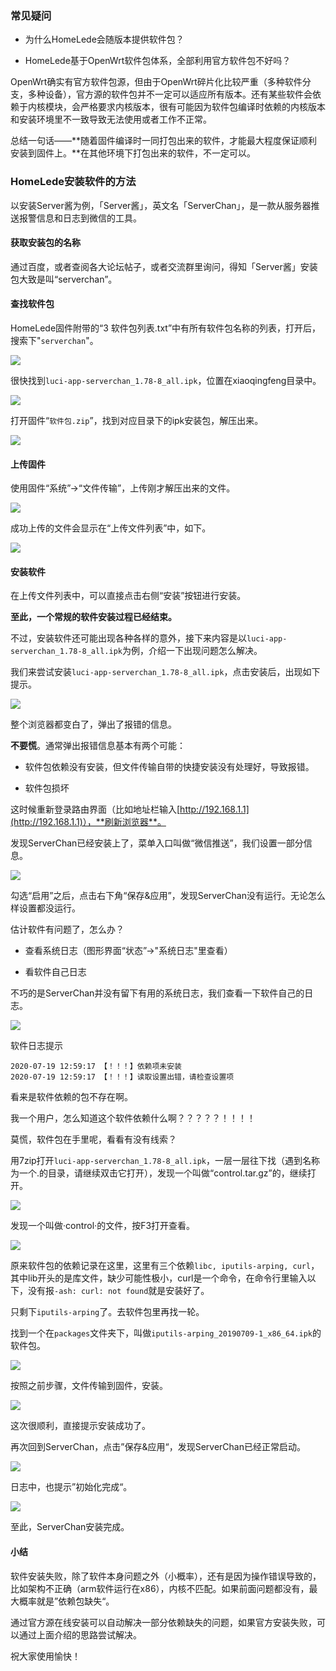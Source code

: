 ### 常见疑问

+ 为什么HomeLede会随版本提供软件包？

+ HomeLede基于OpenWrt软件包体系，全部利用官方软件包不好吗？



OpenWrt确实有官方软件包源，但由于OpenWrt碎片化比较严重（多种软件分支，多种设备），官方源的软件包并不一定可以适应所有版本。还有某些软件会依赖于内核模块，会严格要求内核版本，很有可能因为软件包编译时依赖的内核版本和安装环境里不一致导致无法使用或者工作不正常。

总结一句话——**随着固件编译时一同打包出来的软件，才能最大程度保证顺利安装到固件上。**在其他环境下打包出来的软件，不一定可以。

### HomeLede安装软件的方法

以安装Server酱为例，「Server酱」，英文名「ServerChan」，是一款从服务器推送报警信息和日志到微信的工具。

#### 获取安装包的名称

通过百度，或者查阅各大论坛帖子，或者交流群里询问，得知「Server酱」安装包大致是叫“serverchan”。

#### 查找软件包

HomeLede固件附带的“3 软件包列表.txt”中有所有软件包名称的列表，打开后，搜索下"`serverchan`"。

![](https://github.com/xiaoqingfengATGH/HomeLede/wiki/opencase/INST_IPK_1.jpg)

很快找到`luci-app-serverchan_1.78-8_all.ipk`，位置在xiaoqingfeng目录中。

![](https://github.com/xiaoqingfengATGH/HomeLede/wiki/opencase/INST_IPK_2.jpg)

打开固件“`软件包.zip`”，找到对应目录下的ipk安装包，解压出来。

![](https://github.com/xiaoqingfengATGH/HomeLede/wiki/opencase/INST_IPK_3.jpg)

#### 上传固件

使用固件“系统”->“文件传输”，上传刚才解压出来的文件。

![](https://github.com/xiaoqingfengATGH/HomeLede/wiki/opencase/INST_IPK_4.jpg)

成功上传的文件会显示在“上传文件列表”中，如下。

![](https://github.com/xiaoqingfengATGH/HomeLede/wiki/opencase/INST_IPK_5.jpg)

#### 安装软件

在上传文件列表中，可以直接点击右侧“安装”按钮进行安装。

**至此，一个常规的软件安装过程已经结束。**

不过，安装软件还可能出现各种各样的意外，接下来内容是以`luci-app-serverchan_1.78-8_all.ipk`为例，介绍一下出现问题怎么解决。

我们来尝试安装`luci-app-serverchan_1.78-8_all.ipk`，点击安装后，出现如下提示。

![](https://github.com/xiaoqingfengATGH/HomeLede/wiki/opencase/INST_IPK_6.jpg)

整个浏览器都变白了，弹出了报错的信息。

**不要慌**。通常弹出报错信息基本有两个可能：

+ 软件包依赖没有安装，但文件传输自带的快捷安装没有处理好，导致报错。

+ 软件包损坏

这时候重新登录路由界面（比如地址栏输入[http://192.168.1.1](http://192.168.1.1)），**刷新浏览器**。

发现ServerChan已经安装上了，菜单入口叫做“微信推送”，我们设置一部分信息。

![](https://github.com/xiaoqingfengATGH/HomeLede/wiki/opencase/INST_IPK_7.jpg)

勾选“启用”之后，点击右下角“保存&应用”，发现ServerChan没有运行。无论怎么样设置都没运行。

估计软件有问题了，怎么办？

+ 查看系统日志（图形界面“状态”->"系统日志"里查看）

+ 看软件自己日志

不巧的是ServerChan并没有留下有用的系统日志，我们查看一下软件自己的日志。

![](https://github.com/xiaoqingfengATGH/HomeLede/wiki/opencase/INST_IPK_8.jpg)

软件日志提示

```
2020-07-19 12:59:17 【！！！】依赖项未安装
2020-07-19 12:59:17 【！！！】读取设置出错，请检查设置项 
```

看来是软件依赖的包不存在啊。

我一个用户，怎么知道这个软件依赖什么啊？？？？？！！！！

莫慌，软件包在手里呢，看看有没有线索？

用7zip打开`luci-app-serverchan_1.78-8_all.ipk`，一层一层往下找（遇到名称为一个.的目录，请继续双击它打开），发现一个叫做“control.tar.gz”的，继续打开。

![](https://github.com/xiaoqingfengATGH/HomeLede/wiki/opencase/INST_IPK_9.jpg)

发现一个叫做·control·的文件，按F3打开查看。

![](https://github.com/xiaoqingfengATGH/HomeLede/wiki/opencase/INST_IPK_10.jpg)

原来软件包的依赖记录在这里，这里有三个依赖`libc, iputils-arping, curl`，其中lib开头的是库文件，缺少可能性极小，curl是一个命令，在命令行里输入以下，没有报`-ash: curl: not found`就是安装好了。

只剩下`iputils-arping`了。去软件包里再找一轮。

找到一个在`packages`文件夹下，叫做`iputils-arping_20190709-1_x86_64.ipk`的软件包。

![](https://github.com/xiaoqingfengATGH/HomeLede/wiki/opencase/INST_IPK_11.jpg)

按照之前步骤，文件传输到固件，安装。

![](https://github.com/xiaoqingfengATGH/HomeLede/wiki/opencase/INST_IPK_12.jpg)

这次很顺利，直接提示安装成功了。

再次回到ServerChan，点击”保存&应用“，发现ServerChan已经正常启动。

![](https://github.com/xiaoqingfengATGH/HomeLede/wiki/opencase/INST_IPK_13.jpg)

日志中，也提示”初始化完成“。

![](https://github.com/xiaoqingfengATGH/HomeLede/wiki/opencase/INST_IPK_14.jpg)

至此，ServerChan安装完成。

#### 小结

软件安装失败，除了软件本身问题之外（小概率），还有是因为操作错误导致的，比如架构不正确（arm软件运行在x86），内核不匹配。如果前面问题都没有，最大概率就是”依赖包缺失“。

通过官方源在线安装可以自动解决一部分依赖缺失的问题，如果官方安装失败，可以通过上面介绍的思路尝试解决。

祝大家使用愉快！